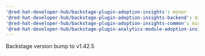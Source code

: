 ```yaml
---
'@red-hat-developer-hub/backstage-plugin-adoption-insights': minor
'@red-hat-developer-hub/backstage-plugin-adoption-insights-backend': minor
'@red-hat-developer-hub/backstage-plugin-adoption-insights-common': minor
'@red-hat-developer-hub/backstage-plugin-analytics-module-adoption-insights': minor
---
```


Backstage version bump to v1.42.5

